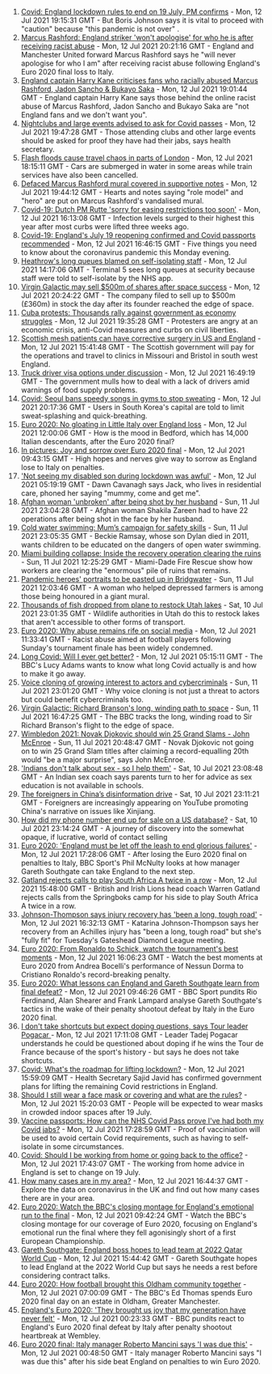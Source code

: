 1. [Covid: England lockdown rules to end on 19 July, PM confirms](https://www.bbc.co.uk/news/uk-57809691) - Mon, 12 Jul 2021 19:15:31 GMT - But Boris Johnson says it is vital to proceed with "caution" because "this pandemic is not over" .
2. [Marcus Rashford: England striker 'won't apologise' for who he is after receiving racist abuse](https://www.bbc.co.uk/sport/football/57814154) - Mon, 12 Jul 2021 20:21:16 GMT - England and Manchester United forward Marcus Rashford says he "will never apologise for who I am" after receiving racist abuse following England's Euro 2020 final loss to Italy.
3. [England captain Harry Kane criticises fans who racially abused Marcus Rashford, Jadon Sancho & Bukayo Saka](https://www.bbc.co.uk/sport/football/57813679) - Mon, 12 Jul 2021 19:01:44 GMT - England captain Harry Kane says those behind the online racist abuse of Marcus Rashford, Jadon Sancho and Bukayo Saka are "not England fans and we don't want you".
4. [Nightclubs and large events advised to ask for Covid passes](https://www.bbc.co.uk/news/business-57811067) - Mon, 12 Jul 2021 19:47:28 GMT - Those attending clubs and other large events should be asked for proof they have had their jabs, says health secretary.
5. [Flash floods cause travel chaos in parts of London](https://www.bbc.co.uk/news/uk-england-london-57805391) - Mon, 12 Jul 2021 18:15:11 GMT - Cars are submerged in water in some areas while train services have also been cancelled.
6. [Defaced Marcus Rashford mural covered in supportive notes](https://www.bbc.co.uk/news/uk-england-manchester-57806142) - Mon, 12 Jul 2021 19:44:12 GMT - Hearts and notes saying "role model" and "hero" are put on Marcus Rashford's vandalised mural.
7. [Covid-19: Dutch PM Rutte 'sorry for easing restrictions too soon'](https://www.bbc.co.uk/news/world-europe-57811538) - Mon, 12 Jul 2021 16:13:08 GMT - Infection levels surged to their highest this year after most curbs were lifted three weeks ago.
8. [Covid-19: England's July 19 reopening confirmed and Covid passports recommended](https://www.bbc.co.uk/news/uk-57809399) - Mon, 12 Jul 2021 16:46:15 GMT - Five things you need to know about the coronavirus pandemic this Monday evening.
9. [Heathrow's long queues blamed on self-isolating staff](https://www.bbc.co.uk/news/business-57804447) - Mon, 12 Jul 2021 14:17:06 GMT - Terminal 5 sees long queues at security because staff were told to self-isolate by the NHS app.
10. [Virgin Galactic may sell $500m of shares after space success](https://www.bbc.co.uk/news/business-57810029) - Mon, 12 Jul 2021 20:24:22 GMT - The company filed to sell up to $500m (£360m) in stock the day after its founder reached the edge of space.
11. [Cuba protests: Thousands rally against government as economy struggles](https://www.bbc.co.uk/news/world-latin-america-57799852) - Mon, 12 Jul 2021 19:35:28 GMT - Protesters are angry at an economic crisis, anti-Covid measures and curbs on civil liberties.
12. [Scottish mesh patients can have corrective surgery in US and England](https://www.bbc.co.uk/news/uk-scotland-57806904) - Mon, 12 Jul 2021 15:41:48 GMT - The Scottish government will pay for the operations and travel to clinics in Missouri and Bristol in south west England.
13. [Truck driver visa options under discussion](https://www.bbc.co.uk/news/business-57782920) - Mon, 12 Jul 2021 16:49:19 GMT - The government mulls how to deal with a lack of drivers amid warnings of food supply problems.
14. [Covid: Seoul bans speedy songs in gyms to stop sweating](https://www.bbc.co.uk/news/world-asia-57798520) - Mon, 12 Jul 2021 20:17:36 GMT - Users in South Korea's capital are told to limit sweat-splashing and quick-breathing.
15. [Euro 2020: No gloating in Little Italy over England loss](https://www.bbc.co.uk/news/uk-england-beds-bucks-herts-57783715) - Mon, 12 Jul 2021 12:00:06 GMT - How is the mood in Bedford, which has 14,000 Italian descendants, after the Euro 2020 final?
16. [In pictures: Joy and sorrow over Euro 2020 final](https://www.bbc.co.uk/news/in-pictures-57796519) - Mon, 12 Jul 2021 09:43:15 GMT - High hopes and nerves give way to sorrow as England lose to Italy on penalties.
17. ['Not seeing my disabled son during lockdown was awful'](https://www.bbc.co.uk/news/uk-wales-57782572) - Mon, 12 Jul 2021 05:19:19 GMT - Dawn Cavanagh says Jack, who lives in residential care, phoned her saying "mummy, come and get me".
18. [Afghan woman 'unbroken' after being shot by her husband](https://www.bbc.co.uk/news/world-asia-57779841) - Sun, 11 Jul 2021 23:04:28 GMT - Afghan woman Shakila Zareen had to have 22 operations after being shot in the face by her husband.
19. [Cold water swimming: Mum’s campaign for safety skills](https://www.bbc.co.uk/news/uk-57777429) - Sun, 11 Jul 2021 23:05:35 GMT - Beckie Ramsay, whose son Dylan died in 2011, wants children to be educated on the dangers of open water swimming.
20. [Miami building collapse: Inside the recovery operation clearing the ruins](https://www.bbc.co.uk/news/world-us-canada-57795441) - Sun, 11 Jul 2021 12:25:29 GMT - Miami-Dade Fire Rescue show how workers are clearing the "enormous" pile of ruins that remains.
21. [Pandemic heroes' portraits to be pasted up in Bridgwater](https://www.bbc.co.uk/news/uk-england-somerset-57788657) - Sun, 11 Jul 2021 12:03:46 GMT - A woman who helped depressed farmers is among those being honoured in a giant mural.
22. [Thousands of fish dropped from plane to restock Utah lakes](https://www.bbc.co.uk/news/world-us-canada-57793082) - Sat, 10 Jul 2021 23:01:35 GMT - Wildlife authorities in Utah do this to restock lakes that aren't accessible to other forms of transport.
23. [Euro 2020: Why abuse remains rife on social media](https://www.bbc.co.uk/news/technology-57803940) - Mon, 12 Jul 2021 11:33:41 GMT - Racist abuse aimed at football players following Sunday's tournament finale has been widely condemned.
24. [Long Covid: Will I ever get better?](https://www.bbc.co.uk/news/uk-scotland-57693637) - Mon, 12 Jul 2021 05:15:11 GMT - The BBC's Lucy Adams wants to know what long Covid actually is and how to make it go away.
25. [Voice cloning of growing interest to actors and cybercriminals](https://www.bbc.co.uk/news/business-57761873) - Sun, 11 Jul 2021 23:01:20 GMT - Why voice cloning is not just a threat to actors but could benefit cybercriminals too.
26. [Virgin Galactic: Richard Branson's long, winding path to space](https://www.bbc.co.uk/news/science-environment-57798167) - Sun, 11 Jul 2021 16:47:25 GMT - The BBC tracks the long, winding road to Sir Richard Branson's flight to the edge of space.
27. [Wimbledon 2021: Novak Djokovic should win 25 Grand Slams - John McEnroe](https://www.bbc.co.uk/sport/tennis/57768307) - Sun, 11 Jul 2021 20:48:47 GMT - Novak Djokovic not going on to win 25 Grand Slam titles after claiming a record-equalling 20th would "be a major surprise", says John McEnroe.
28. ['Indians don't talk about sex - so I help them'](https://www.bbc.co.uk/news/stories-56838660) - Sat, 10 Jul 2021 23:08:48 GMT - An Indian sex coach says parents turn to her for advice as sex education is not available in schools.
29. [The foreigners in China’s disinformation drive](https://www.bbc.co.uk/news/world-asia-china-57780023) - Sat, 10 Jul 2021 23:11:21 GMT - Foreigners are increasingly appearing on YouTube promoting China's narrative on issues like Xinjiang.
30. [How did my phone number end up for sale on a US database?](https://www.bbc.co.uk/news/technology-57443597) - Sat, 10 Jul 2021 23:14:24 GMT - A journey of discovery into the somewhat opaque, if lucrative, world of contact selling
31. [Euro 2020: 'England must be let off the leash to end glorious failures'](https://www.bbc.co.uk/sport/football/57807877) - Mon, 12 Jul 2021 17:28:06 GMT - After losing the Euro 2020 final on penalties to Italy, BBC Sport's Phil McNulty looks at how manager Gareth Southgate can take England to the next step.
32. [Gatland rejects calls to play South Africa A twice in a row](https://www.bbc.co.uk/sport/rugby-union/57810953) - Mon, 12 Jul 2021 15:48:00 GMT - British and Irish Lions head coach Warren Gatland rejects calls from the Springboks camp for his side to play South Africa A twice in a row.
33. [Johnson-Thompson says injury recovery has 'been a long, tough road'](https://www.bbc.co.uk/sport/athletics/57809989) - Mon, 12 Jul 2021 16:32:13 GMT - Katarina Johnson-Thompson says her recovery from an Achilles injury has "been a long, tough road" but she's "fully fit" for Tuesday's Gateshead Diamond League meeting.
34. [Euro 2020: From Ronaldo to Schick, watch the tournament's best moments](https://www.bbc.co.uk/sport/av/football/57806953) - Mon, 12 Jul 2021 16:06:23 GMT - Watch the best moments at Euro 2020 from Andrea Bocelli's performance of Nessun Dorma to Cristiano Ronaldo's record-breaking penalty.
35. [Euro 2020: What lessons can England and Gareth Southgate learn from final defeat?](https://www.bbc.co.uk/sport/av/football/57800781) - Mon, 12 Jul 2021 09:46:26 GMT - BBC Sport pundits Rio Ferdinand, Alan Shearer and Frank Lampard analyse Gareth Southgate's tactics in the wake of their penalty shootout defeat by Italy in the Euro 2020 final.
36. [I don't take shortcuts but expect doping questions, says Tour leader Pogacar ](https://www.bbc.co.uk/sport/cycling/57800746) - Mon, 12 Jul 2021 17:11:08 GMT - Leader Tadej Pogacar understands he could be questioned about doping if he wins the Tour de France because of the sport's history - but says he does not take shortcuts.
37. [Covid: What's the roadmap for lifting lockdown?](https://www.bbc.co.uk/news/explainers-52530518) - Mon, 12 Jul 2021 15:59:09 GMT - Health Secretary Sajid Javid has confirmed government plans for lifting the remaining Covid restrictions in England.
38. [Should I still wear a face mask or covering and what are the rules?](https://www.bbc.co.uk/news/health-51205344) - Mon, 12 Jul 2021 15:20:03 GMT - People will be expected to wear masks in crowded indoor spaces after 19 July.
39. [Vaccine passports: How can the NHS Covid Pass prove I've had both my Covid jabs?](https://www.bbc.co.uk/news/explainers-55718553) - Mon, 12 Jul 2021 17:28:59 GMT - Proof of vacciniation will be used to avoid certain Covid requirements, such as having to self-isolate in some circumstances.
40. [Covid: Should I be working from home or going back to the office?](https://www.bbc.co.uk/news/business-52567567) - Mon, 12 Jul 2021 17:43:07 GMT - The working from home advice in England is set to change on 19 July.
41. [How many cases are in my area?](https://www.bbc.co.uk/news/uk-51768274) - Mon, 12 Jul 2021 16:44:37 GMT - Explore the data on coronavirus in the UK and find out how many cases there are in your area.
42. [Euro 2020: Watch the BBC's closing montage for England's emotional run to the final](https://www.bbc.co.uk/sport/av/football/57805083) - Mon, 12 Jul 2021 09:42:24 GMT - Watch the BBC's closing montage for our coverage of Euro 2020, focusing on England's emotional run the final where they fell agonisingly short of a first European Championship.
43. [Gareth Southgate: England boss hopes to lead team at 2022 Qatar World Cup](https://www.bbc.co.uk/sport/football/57802291) - Mon, 12 Jul 2021 15:44:42 GMT - Gareth Southgate hopes to lead England at the 2022 World Cup but says he needs a rest before considering contract talks.
44. [Euro 2020: How football brought this Oldham community together](https://www.bbc.co.uk/news/uk-england-57802604) - Mon, 12 Jul 2021 07:00:09 GMT - The BBC's Ed Thomas spends Euro 2020 final day on an estate in Oldham, Greater Manchester.
45. [England's Euro 2020: 'They brought us joy that my generation have never felt'](https://www.bbc.co.uk/sport/football/57800201) - Mon, 12 Jul 2021 00:23:33 GMT - BBC pundits react to England's Euro 2020 final defeat by Italy after penalty shootout heartbreak at Wembley.
46. [Euro 2020 final: Italy manager Roberto Mancini says 'I was due this'](https://www.bbc.co.uk/sport/football/57800386) - Mon, 12 Jul 2021 00:48:50 GMT - Italy manager Roberto Mancini says "I was due this" after his side beat England on penalties to win Euro 2020.
